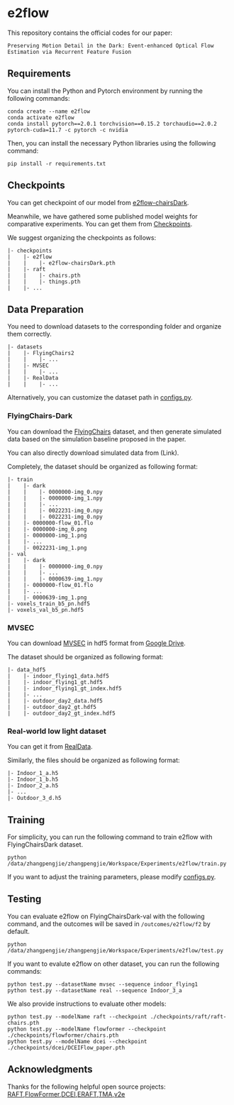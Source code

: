 # e2flow

This repository contains the official codes for our paper:

```Preserving Motion Detail in the Dark: Event-enhanced Optical Flow Estimation via Recurrent Feature Fusion```

## Requirements

You can install the Python and Pytorch environment by running the following commands:

```
conda create --name e2flow
conda activate e2flow
conda install pytorch==2.0.1 torchvision==0.15.2 torchaudio==2.0.2 pytorch-cuda=11.7 -c pytorch -c nvidia
```

Then, you can install the necessary Python libraries using the following command:

```
pip install -r requirements.txt
```

## Checkpoints

You can get checkpoint of our model from [e2flow-chairsDark](https://drive.google.com/drive/folders/14lrhoKdycVyfgtUlWHTkn6RV6JwNpNS6).

Meanwhile, we have gathered some published model weights for comparative experiments. You can get them from  [Checkpoints](https://drive.google.com/drive/folders/1rW_M4aqLmHve7GN19sC0BZeTpzF96olM).

We suggest organizing the checkpoints as follows:

```
|- checkpoints
|    |- e2flow
|    |    |- e2flow-chairsDark.pth
|    |- raft
|    |    |- chairs.pth
|    |    |- things.pth
|    |- ...
```

## Data Preparation

You need to download datasets to the corresponding folder and organize them correctly.

```
|- datasets
|    |- FlyingChairs2
|    |    |- ... 
|    |- MVSEC
|    |    |- ... 
|    |- RealData
|    |    |- ... 
```

Alternatively, you can customize the dataset path in [configs.py](configs.py).

### FlyingChairs-Dark

You can download the [FlyingChairs](https://lmb.informatik.uni-freiburg.de/resources/datasets/FlyingChairs.en.html#flyingchairs) dataset, and then generate simulated data based on the simulation baseline proposed in the paper. 

You can also directly download simulated data from (Link).

Completely, the dataset should be organized as following format:

```
|- train
|    |- dark
|    |    |- 0000000-img_0.npy
|    |    |- 0000000-img_1.npy
|    |    |- ...
|    |    |- 0022231-img_0.npy
|    |    |- 0022231-img_0.npy
|    |- 0000000-flow_01.flo
|    |- 0000000-img_0.png
|    |- 0000000-img_1.png
|    |- ...
|    |- 0022231-img_1.png
|- val
|    |- dark
|    |    |- 0000000-img_0.npy
|    |    |- ...
|    |    |- 0000639-img_1.npy
|    |- 0000000-flow_01.flo
|    |- ...
|    |- 0000639-img_1.png
|- voxels_train_b5_pn.hdf5
|- voxels_val_b5_pn.hdf5
```

### MVSEC
You can download [MVSEC](https://daniilidis-group.github.io/mvsec/) in hdf5 format from [Google Drive](https://drive.google.com/drive/folders/1rwyRk26wtWeRgrAx_fgPc-ubUzTFThkV).

The dataset should be organized as following format:

```
|- data_hdf5
|    |- indoor_flying1_data.hdf5
|    |- indoor_flying1_gt.hdf5
|    |- indoor_flying1_gt_index.hdf5
|    |- ...
|    |- outdoor_day2_data.hdf5
|    |- outdoor_day2_gt.hdf5
|    |- outdoor_day2_gt_index.hdf5
```

###  Real-world low light dataset

You can get it from [RealData](https://pan.baidu.com/s/1HTlGbnVEaLctz-lZsnU6WQ?pwd=5g2t).

Similarly, the files should be organized as following format:

```
|- Indoor_1_a.h5
|- Indoor_1_b.h5
|- Indoor_2_a.h5
|- ...
|- Outdoor_3_d.h5
```

## Training

For simplicity, you can run the following command to train e2flow with FlyingChairsDark dataset.

```
python /data/zhangpengjie/zhangpengjie/Workspace/Experiments/e2flow/train.py
```

If you want to adjust the training parameters, please modify [configs.py](configs.py).

## Testing

You can evaluate e2flow on FlyingChairsDark-val with the following command, and the outcomes will be saved in `/outcomes/e2flow/f2` by default.

```
python /data/zhangpengjie/zhangpengjie/Workspace/Experiments/e2flow/test.py
```

If you want to evalute e2flow on other dataset, you can run the following commands:

```
python test.py --datasetName mvsec --sequence indoor_flying1
python test.py --datasetName real --sequence Indoor_3_a
```

We also provide instructions to evaluate other models:

```
python test.py --modelName raft --checkpoint ./checkpoints/raft/raft-chairs.pth
python test.py --modelName flowformer --checkpoint ./checkpoints/flowformer/chairs.pth
python test.py --modelName dcei --checkpoint ./checkpoints/dcei/DCEIFlow_paper.pth
```

## Acknowledgments

Thanks for the following helpful open source projects: [RAFT](https://github.com/princeton-vl/RAFT),[FlowFormer](https://github.com/drinkingcoder/FlowFormer-Official),[DCEI](https://github.com/danqu130/DCEIFlow),[ERAFT](https://github.com/uzh-rpg/E-RAFT),[TMA](https://github.com/ispc-lab/TMA),[v2e](https://github.com/SensorsINI/v2e)
